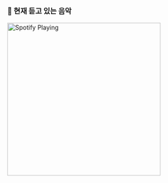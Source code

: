 ### 🎵 현재 듣고 있는 음악

[<img src="https://spotify-github-profile.vercel.app/api/spotify-playing" alt="Spotify Playing" width="350" />](https://spotify-github-profile.vercel.app/api/spotify-playing)

